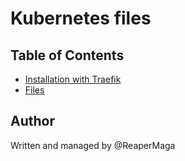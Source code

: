 # Kubernetes files

## Table of Contents
- <a href="/installation">Installation with Traefik</a>
- <a href="/installation">Files</a>


## Author

Written and managed by @ReaperMaga